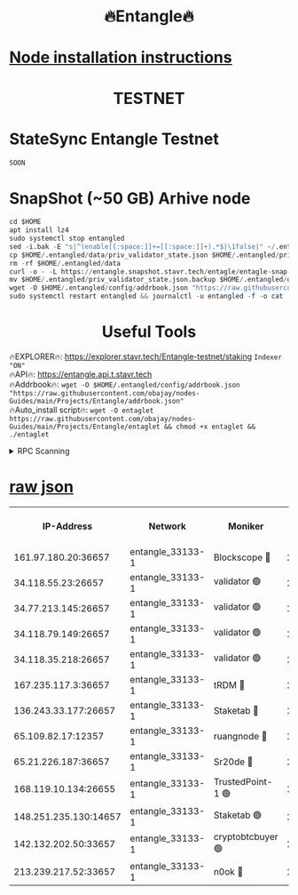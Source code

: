 <h1 align="center"> 🔥Entangle🔥</h1>

[Node installation instructions](https://github.com/obajay/nodes-Guides/tree/main/Projects/Entangle)
=

<h1 align="center"> TESTNET</h1>

# StateSync Entangle Testnet
```python
SOON
```
# SnapShot (~50 GB) Arhive node
```python
cd $HOME
apt install lz4
sudo systemctl stop entangled
sed -i.bak -E "s|^(enable[[:space:]]+=[[:space:]]+).*$|\1false|" ~/.entangled/config/config.toml
cp $HOME/.entangled/data/priv_validator_state.json $HOME/.entangled/priv_validator_state.json.backup
rm -rf $HOME/.entangled/data
curl -o - -L https://entangle.snapshot.stavr.tech/entagle/entagle-snap.tar.lz4 | lz4 -c -d - | tar -x -C $HOME/.entangled --strip-components 2
mv $HOME/.entangled/priv_validator_state.json.backup $HOME/.entangled/data/priv_validator_state.json
wget -O $HOME/.entangled/config/addrbook.json "https://raw.githubusercontent.com/obajay/nodes-Guides/main/Projects/Entangle/addrbook.json"
sudo systemctl restart entangled && journalctl -u entangled -f -o cat
```
 <h1 align="center"> Useful Tools</h1>
 
🔥EXPLORER🔥: https://explorer.stavr.tech/Entangle-testnet/staking        `Indexer "ON"` \
🔥API🔥:      https://entangle.api.t.stavr.tech \
🔥Addrbook🔥: ```wget -O $HOME/.entangled/config/addrbook.json "https://raw.githubusercontent.com/obajay/nodes-Guides/main/Projects/Entangle/addrbook.json"``` \
🔥Auto_install script🔥:  `wget -O entaglet https://raw.githubusercontent.com/obajay/nodes-Guides/main/Projects/Entangle/entaglet && chmod +x entaglet && ./entaglet`


<details>
<summary>RPC Scanning</summary>

<h2 align="center"> We scan nodes in real time every 4 hours. And we provide the final result of RPC endpoints.
We cannot influence the operation of these nodes in any way. </h2>


```python
If Voting Power is higher than 0 --> then the Node is a validator of the network and may be subject to attack and be a potential threat to the chain.
```
```python
We marked such validators with a red symbol
```

</details>

[raw json](https://rpc-check.entangt.stavr.tech/entangt/rpc-entangt-result.json)
=


<table><tr><th>IP-Address</th><th>Network</th><th>Moniker</th><th>Latest Block Height</th><th>Earliest Block Height</th><th>Catching Up</th><th>Tx Index</th><th>Voting Power</th><th>Scan Time</th></tr><tr><td>161.97.180.20:36657</td><td>entangle_33133-1</td><td>Blockscope 🔴</td><td>2817362</td><td>1</td><td>False</td><td>off</td><td>309761262199940</td><td>2024-03-26T18:53:59.734083709UTC</td></tr><tr><td>34.118.55.23:26657</td><td>entangle_33133-1</td><td>validator 🟢</td><td>2817363</td><td>1</td><td>False</td><td>on</td><td>0</td><td>2024-03-26T18:54:02.394510363UTC</td></tr><tr><td>34.77.213.145:26657</td><td>entangle_33133-1</td><td>validator 🟢</td><td>2817364</td><td>1</td><td>False</td><td>on</td><td>0</td><td>2024-03-26T18:54:04.695988663UTC</td></tr><tr><td>34.118.79.149:26657</td><td>entangle_33133-1</td><td>validator 🟢</td><td>2817367</td><td>1</td><td>False</td><td>on</td><td>0</td><td>2024-03-26T18:54:21.695386041UTC</td></tr><tr><td>34.118.35.218:26657</td><td>entangle_33133-1</td><td>validator 🟢</td><td>2817367</td><td>1</td><td>False</td><td>on</td><td>0</td><td>2024-03-26T18:54:24.045196535UTC</td></tr><tr><td>167.235.117.3:36657</td><td>entangle_33133-1</td><td>tRDM 🔴</td><td>2817367</td><td>1</td><td>False</td><td>on</td><td>216776925020225</td><td>2024-03-26T18:54:24.312740845UTC</td></tr><tr><td>136.243.33.177:26657</td><td>entangle_33133-1</td><td>Staketab 🔴</td><td>2817365</td><td>660001</td><td>False</td><td>on</td><td>181153136618817</td><td>2024-03-26T18:54:13.072069123UTC</td></tr><tr><td>65.109.82.17:12357</td><td>entangle_33133-1</td><td>ruangnode 🔴</td><td>2817362</td><td>1312001</td><td>False</td><td>off</td><td>661282970041220</td><td>2024-03-26T18:54:00.051990223UTC</td></tr><tr><td>65.21.226.187:36657</td><td>entangle_33133-1</td><td>Sr20de 🔴</td><td>2817362</td><td>2049001</td><td>False</td><td>off</td><td>29534655065001</td><td>2024-03-26T18:53:57.244501433UTC</td></tr><tr><td>168.119.10.134:26655</td><td>entangle_33133-1</td><td>TrustedPoint-1 🟢</td><td>2817367</td><td>2268001</td><td>False</td><td>off</td><td>0</td><td>2024-03-26T18:54:24.521925866UTC</td></tr><tr><td>148.251.235.130:14657</td><td>entangle_33133-1</td><td>Staketab 🟢</td><td>2817362</td><td>2617001</td><td>False</td><td>off</td><td>0</td><td>2024-03-26T18:53:56.955892840UTC</td></tr><tr><td>142.132.202.50:33657</td><td>entangle_33133-1</td><td>cryptobtcbuyer 🟢</td><td>2817362</td><td>2717362</td><td>False</td><td>off</td><td>0</td><td>2024-03-26T18:53:59.472046766UTC</td></tr><tr><td>213.239.217.52:33657</td><td>entangle_33133-1</td><td>n0ok 🔴</td><td>2817366</td><td>2717366</td><td>False</td><td>off</td><td>46611099669956490</td><td>2024-03-26T18:54:19.356315386UTC</td></tr></table>
